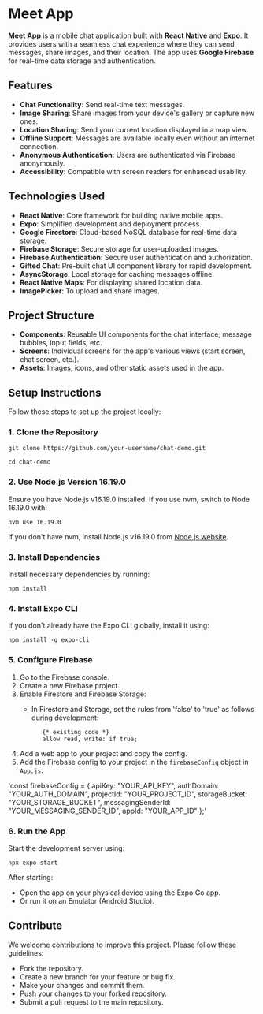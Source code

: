 # Meet App

**Meet App** is a mobile chat application built with **React Native** and **Expo**. It provides users with a seamless chat experience where they can send messages, share images, and their location. The app uses **Google Firebase** for real-time data storage and authentication.

## Features

- **Chat Functionality**: Send real-time text messages.
- **Image Sharing**: Share images from your device's gallery or capture new ones.
- **Location Sharing**: Send your current location displayed in a map view.
- **Offline Support**: Messages are available locally even without an internet connection.
- **Anonymous Authentication**: Users are authenticated via Firebase anonymously.
- **Accessibility**: Compatible with screen readers for enhanced usability.

## Technologies Used

- **React Native**: Core framework for building native mobile apps.
- **Expo**: Simplified development and deployment process.
- **Google Firestore**: Cloud-based NoSQL database for real-time data storage.
- **Firebase Storage**: Secure storage for user-uploaded images.
- **Firebase Authentication**: Secure user authentication and authorization.
- **Gifted Chat**: Pre-built chat UI component library for rapid development.
- **AsyncStorage**: Local storage for caching messages offline.
- **React Native Maps**: For displaying shared location data.
- **ImagePicker**: To upload and share images.

## Project Structure

- **Components**: Reusable UI components for the chat interface, message bubbles, input fields, etc.
- **Screens**: Individual screens for the app's various views (start screen, chat screen, etc.).
- **Assets**: Images, icons, and other static assets used in the app.

## Setup Instructions

Follow these steps to set up the project locally:

### 1. Clone the Repository

`git clone https://github.com/your-username/chat-demo.git`

`cd chat-demo`

### 2. Use Node.js Version 16.19.0 

Ensure you have Node.js v16.19.0 installed. If you use nvm, switch to Node 16.19.0 with:

`nvm use 16.19.0`

If you don't have nvm, install Node.js v16.19.0 from [Node.js website](https://nodejs.org).

### 3. Install Dependencies

Install necessary dependencies by running:

`npm install`

### 4. Install Expo CLI

If you don't already have the Expo CLI globally, install it using:

`npm install -g expo-cli`

### 5. Configure Firebase

1. Go to the Firebase console.
2. Create a new Firebase project.
3. Enable Firestore and Firebase Storage:
   - In Firestore and Storage, set the rules from 'false' to 'true' as follows during development:

            {* existing code *}
            allow read, write: if true;

4. Add a web app to your project and copy the config.
5. Add the Firebase config to your project in the `firebaseConfig` object in `App.js`:

'const firebaseConfig = { apiKey: "YOUR_API_KEY", authDomain: "YOUR_AUTH_DOMAIN", projectId: "YOUR_PROJECT_ID", storageBucket: "YOUR_STORAGE_BUCKET", messagingSenderId: "YOUR_MESSAGING_SENDER_ID", appId: "YOUR_APP_ID" };'


### 6. Run the App

Start the development server using:

`npx expo start`

After starting:

- Open the app on your physical device using the Expo Go app.
- Or run it on an Emulator (Android Studio).

## Contribute

We welcome contributions to improve this project. Please follow these guidelines:

- Fork the repository.
- Create a new branch for your feature or bug fix.
- Make your changes and commit them.
- Push your changes to your forked repository.
- Submit a pull request to the main repository.
